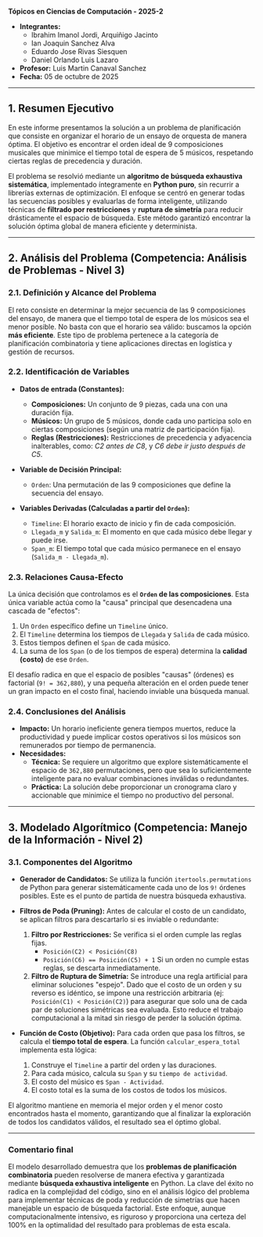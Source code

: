 
**Tópicos en Ciencias de Computación - 2025-2**

- **Integrantes:**
  - Ibrahim Imanol Jordi, Arquiñigo Jacinto
  - Ian Joaquin Sanchez Alva
  - Eduardo Jose Rivas Siesquen
  - Daniel Orlando Luis Lazaro
- **Profesor:** Luis Martin Canaval Sanchez
- **Fecha:** 05 de octubre de 2025

---

## **1. Resumen Ejecutivo**

En este informe presentamos la solución a un problema de planificación que consiste en organizar el horario de un ensayo de orquesta de manera óptima. El objetivo es encontrar el orden ideal de 9 composiciones musicales que minimice el tiempo total de espera de 5 músicos, respetando ciertas reglas de precedencia y duración.

El problema se resolvió mediante un **algoritmo de búsqueda exhaustiva sistemática**, implementado íntegramente en **Python puro**, sin recurrir a librerías externas de optimización. El enfoque se centró en generar todas las secuencias posibles y evaluarlas de forma inteligente, utilizando técnicas de **filtrado por restricciones** y **ruptura de simetría** para reducir drásticamente el espacio de búsqueda. Este método garantizó encontrar la solución óptima global de manera eficiente y determinista.

---

## **2. Análisis del Problema (Competencia: Análisis de Problemas - Nivel 3)**

### **2.1. Definición y Alcance del Problema**

El reto consiste en determinar la mejor secuencia de las 9 composiciones del ensayo, de manera que el tiempo total de espera de los músicos sea el menor posible. No basta con que el horario sea válido: buscamos la opción **más eficiente**. Este tipo de problema pertenece a la categoría de planificación combinatoria y tiene aplicaciones directas en logística y gestión de recursos.

### **2.2. Identificación de Variables**

- **Datos de entrada (Constantes):**
  - **Composiciones:** Un conjunto de 9 piezas, cada una con una duración fija.
  - **Músicos:** Un grupo de 5 músicos, donde cada uno participa solo en ciertas composiciones (según una matriz de participación fija).
  - **Reglas (Restricciones):** Restricciones de precedencia y adyacencia inalterables, como: *C2 antes de C8*, y *C6 debe ir justo después de C5*.

- **Variable de Decisión Principal:**
  - `Orden`: Una permutación de las 9 composiciones que define la secuencia del ensayo.

- **Variables Derivadas (Calculadas a partir del `Orden`):**
  - `Timeline`: El horario exacto de inicio y fin de cada composición.
  - `Llegada_m` y `Salida_m`: El momento en que cada músico debe llegar y puede irse.
  - `Span_m`: El tiempo total que cada músico permanece en el ensayo (`Salida_m - Llegada_m`).

### **2.3. Relaciones Causa-Efecto**

La única decisión que controlamos es el **`Orden` de las composiciones**. Esta única variable actúa como la "causa" principal que desencadena una cascada de "efectos":
1.  Un `Orden` específico define un `Timeline` único.
2.  El `Timeline` determina los tiempos de `Llegada` y `Salida` de cada músico.
3.  Estos tiempos definen el `Span` de cada músico.
4.  La suma de los `Span` (o de los tiempos de espera) determina la **calidad (costo)** de ese `Orden`.

El desafío radica en que el espacio de posibles "causas" (órdenes) es factorial (`9! = 362,880`), y una pequeña alteración en el orden puede tener un gran impacto en el costo final, haciendo inviable una búsqueda manual.

### **2.4. Conclusiones del Análisis**

- **Impacto:** Un horario ineficiente genera tiempos muertos, reduce la productividad y puede implicar costos operativos si los músicos son remunerados por tiempo de permanencia.
- **Necesidades:**
  - **Técnica:** Se requiere un algoritmo que explore sistemáticamente el espacio de `362,880` permutaciones, pero que sea lo suficientemente inteligente para no evaluar combinaciones inválidas o redundantes.
  - **Práctica:** La solución debe proporcionar un cronograma claro y accionable que minimice el tiempo no productivo del personal.

---

## **3. Modelado Algorítmico (Competencia: Manejo de la Información - Nivel 2)**

### **3.1. Componentes del Algoritmo**

- **Generador de Candidatos:** Se utiliza la función `itertools.permutations` de Python para generar sistemáticamente cada uno de los `9!` órdenes posibles. Este es el punto de partida de nuestra búsqueda exhaustiva.

- **Filtros de Poda (Pruning):** Antes de calcular el costo de un candidato, se aplican filtros para descartarlo si es inviable o redundante:
  1.  **Filtro por Restricciones:** Se verifica si el orden cumple las reglas fijas.
      -   `Posición(C2) < Posición(C8)`
      -   `Posición(C6) == Posición(C5) + 1`
      Si un orden no cumple estas reglas, se descarta inmediatamente.
  2.  **Filtro de Ruptura de Simetría:** Se introduce una regla artificial para eliminar soluciones "espejo". Dado que el costo de un orden y su reverso es idéntico, se impone una restricción arbitraria (ej: `Posición(C1) < Posición(C2)`) para asegurar que solo una de cada par de soluciones simétricas sea evaluada. Esto reduce el trabajo computacional a la mitad sin riesgo de perder la solución óptima.

- **Función de Costo (Objetivo):**
  Para cada orden que pasa los filtros, se calcula el **tiempo total de espera**. La función `calcular_espera_total` implementa esta lógica:
  1.  Construye el `Timeline` a partir del orden y las duraciones.
  2.  Para cada músico, calcula su `Span` y su `tiempo de actividad`.
  3.  El costo del músico es `Span - Actividad`.
  4.  El costo total es la suma de los costos de todos los músicos.

El algoritmo mantiene en memoria el mejor orden y el menor costo encontrados hasta el momento, garantizando que al finalizar la exploración de todos los candidatos válidos, el resultado sea el óptimo global.

---

### **Comentario final**

El modelo desarrollado demuestra que los **problemas de planificación combinatoria** pueden resolverse de manera efectiva y garantizada mediante **búsqueda exhaustiva inteligente** en Python. La clave del éxito no radica en la complejidad del código, sino en el análisis lógico del problema para implementar técnicas de poda y reducción de simetrías que hacen manejable un espacio de búsqueda factorial. Este enfoque, aunque computacionalmente intensivo, es riguroso y proporciona una certeza del 100% en la optimalidad del resultado para problemas de esta escala.